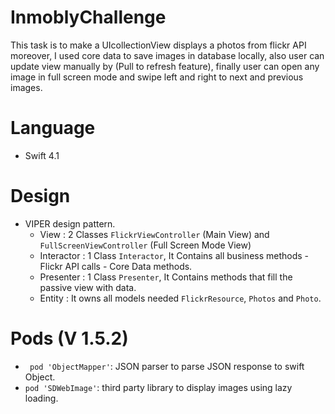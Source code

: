 # InmoblyChallenge
This task is to make a UIcollectionView displays a photos from flickr API moreover, I used core data to save images in database locally, also user can update view manually by (Pull to refresh feature), finally user can open any image in full screen mode and swipe left and right to next and previous images.
# Language
-   Swift 4.1
# Design
  - VIPER design pattern.
    - View : 2 Classes `FlickrViewController` (Main View) and  ` FullScreenViewController` (Full Screen Mode View)
    - Interactor : 1 Class `Interactor`, It Contains all business methods
            -  Flickr API calls
            -  Core Data methods.
    -  Presenter : 1 Class `Presenter`, It Contains methods that fill the passive view with data.
    -  Entity : It owns all models needed `FlickrResource`, `Photos` and `Photo`.

# Pods (V 1.5.2)
- ` pod 'ObjectMapper'`: JSON parser to parse JSON response to swift Object.
- `pod 'SDWebImage'`: third party library to display images using lazy loading.
  

